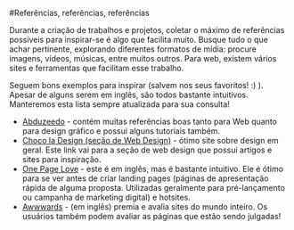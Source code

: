 #Referências, referências, referências

Durante a criação de trabalhos e projetos, coletar o máximo de referências possíveis para inspirar-se é algo que facilita muito. Busque tudo o que achar pertinente, explorando diferentes formatos de mídia: procure imagens, vídeos, músicas, entre muitos outros. Para web, existem vários sites e ferramentas que facilitam esse trabalho.

Seguem bons exemplos para inspirar (salvem nos seus favoritos! :) ). Apesar de alguns serem em inglês, são todos bastante intuitivos. Manteremos esta lista sempre atualizada para sua consulta!

- [Abduzeedo](http://abduzeedo.com.br/) - contém muitas referências boas tanto para Web quanto para design gráfico e possui alguns tutoriais também.
- [Choco la Design (seção de Web Design)](http://chocoladesign.com/category/design/webdesign) - ótimo site sobre design em geral. Este link vai para a seção de web design que possui artigos e sites para inspiração.
- [One Page Love](http://onepagelove.com/) - este é em inglês, mas é bastante intuitivo. Ele é ótimo para se ver antes de criar landing pages (páginas de apresentação rápida de alguma proposta. Utilizadas geralmente para pré-lançamento ou campanha de marketing digital) e hotsites.
- [Awwwards](http://awwwards.com) - (em inglês) premia e avalia sites do mundo inteiro. Os usuários também podem avaliar as páginas que estão sendo julgadas!

